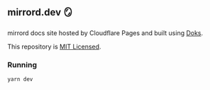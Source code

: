 ## mirrord.dev 🪞

mirrord docs site hosted by Cloudflare Pages and built using [Doks](https://getdoks.org/).

This repository is [MIT Licensed](LICENSE).


### Running
`yarn dev`